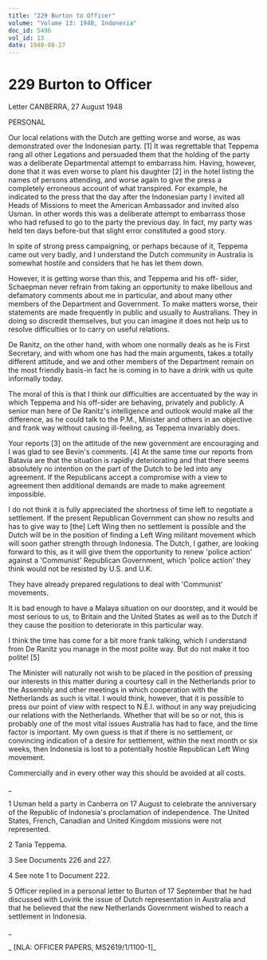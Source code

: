 ```yaml
---
title: "229 Burton to Officer"
volume: "Volume 13: 1948, Indonesia"
doc_id: 5496
vol_id: 13
date: 1948-08-27
---
```


# 229 Burton to Officer

Letter CANBERRA, 27 August 1948

PERSONAL

Our local relations with the Dutch are getting worse and worse, as was demonstrated over the Indonesian party. [1] It was regrettable that Teppema rang all other Legations and persuaded them that the holding of the party was a deliberate Departmental attempt to embarrass him. Having, however, done that it was even worse to plant his daughter [2] in the hotel listing the names of persons attending, and worse again to give the press a completely erroneous account of what transpired. For example, he indicated to the press that the day after the Indonesian party I invited all Heads of Missions to meet the American Ambassador and invited also Usman. In other words this was a deliberate attempt to embarrass those who had refused to go to the party the previous day. In fact, my party was held ten days before-but that slight error constituted a good story.

In spite of strong press campaigning, or perhaps because of it, Teppema came out very badly, and I understand the Dutch community in Australia is somewhat hostile and considers that he has let them down.

However, it is getting worse than this, and Teppema and his off- sider, Schaepman never refrain from taking an opportunity to make libellous and defamatory comments about me in particular, and about many other members of the Department and Government. To make matters worse, their statements are made frequently in public and usually to Australians. They in doing so discredit themselves, but you can imagine it does not help us to resolve difficulties or to carry on useful relations.

De Ranitz, on the other hand, with whom one normally deals as he is First Secretary, and with whom one has had the main arguments, takes a totally different attitude, and we and other members of the Department remain on the most friendly basis-in fact he is coming in to have a drink with us quite informally today.

The moral of this is that I think our difficulties are accentuated by the way in which Teppema and his off-sider are behaving, privately and publicly. A senior man here of De Ranitz's intelligence and outlook would make all the difference, as he could talk to the P.M., Minister and others in an objective and frank way without causing ill-feeling, as Teppema invariably does.

Your reports [3] on the attitude of the new government are encouraging and I was glad to see Bevin's comments. [4] At the same time our reports from Batavia are that the situation is rapidly deteriorating and that there seems absolutely no intention on the part of the Dutch to be led into any agreement. If the Republicans accept a compromise with a view to agreement then additional demands are made to make agreement impossible.

I do not think it is fully appreciated the shortness of time left to negotiate a settlement. If the present Republican Government can show no results and has to give way to [the] Left Wing then no settlement is possible and the Dutch will be in the position of finding a Left Wing militant movement which will soon gather strength through Indonesia. The Dutch, I gather, are looking forward to this, as it will give them the opportunity to renew 'police action' against a 'Communist' Republican Government, which 'police action' they think would not be resisted by U.S. and U.K.

They have already prepared regulations to deal with 'Communist' movements.

It is bad enough to have a Malaya situation on our doorstep, and it would be most serious to us, to Britain and the United States as well as to the Dutch if they cause the position to deteriorate in this particular way.

I think the time has come for a bit more frank talking, which I understand from De Ranitz you manage in the most polite way. But do not make it too polite! [5]

The Minister will naturally not wish to be placed in the position of pressing our interests in this matter during a courtesy call in the Netherlands prior to the Assembly and other meetings in which cooperation with the Netherlands as such is vital. I would think, however, that it is possible to press our point of view with respect to N.E.I. without in any way prejudicing our relations with the Netherlands. Whether that will be so or not, this is probably one of the most vital issues Australia has had to face, and the time factor is important. My own guess is that if there is no settlement, or convincing indication of a desire for settlement, within the next month or six weeks, then Indonesia is lost to a potentially hostile Republican Left Wing movement.

Commercially and in every other way this should be avoided at all costs.

_

1 Usman held a party in Canberra on 17 August to celebrate the anniversary of the Republic of Indonesia's proclamation of independence. The United States, French, Canadian and United Kingdom missions were not represented.

2 Tania Teppema.

3 See Documents 226 and 227.

4 See note 1 to Document 222.

5 Officer replied in a personal letter to Burton of 17 September that he had discussed with Lovink the issue of Dutch representation in Australia and that he believed that the new Netherlands Government wished to reach a settlement in Indonesia.

_

_ [NLA: OFFICER PAPERS, MS2619/1/1100-1]_
